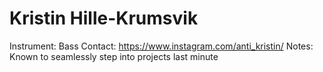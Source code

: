 # Kristin Hille-Krumsvik

Instrument: Bass
Contact: https://www.instagram.com/anti_kristin/
Notes: Known to seamlessly step into projects last minute